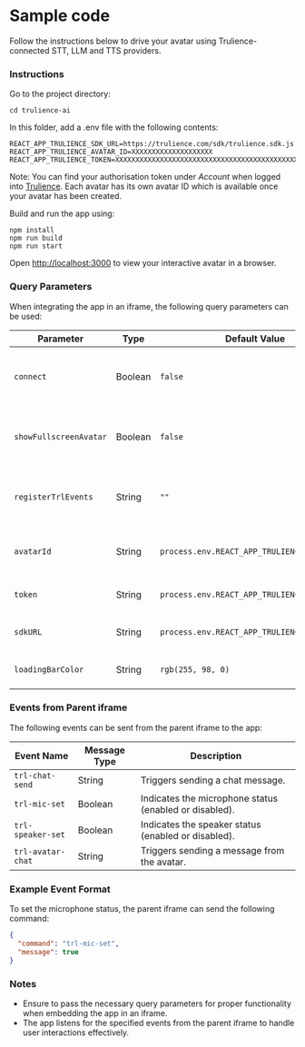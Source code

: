 # Sample code

Follow the instructions below to drive your avatar using Trulience-connected STT, LLM and TTS providers.

### Instructions

Go to the project directory:
```
cd trulience-ai
```

In this folder, add a .env file with the following contents:
```
REACT_APP_TRULIENCE_SDK_URL=https://trulience.com/sdk/trulience.sdk.js
REACT_APP_TRULIENCE_AVATAR_ID=XXXXXXXXXXXXXXXXXXXX
REACT_APP_TRULIENCE_TOKEN=XXXXXXXXXXXXXXXXXXXXXXXXXXXXXXXXXXXXXXXXXXXXXXXXXXXXXXXXXX
```
Note: You can find your authorisation token under *Account* when logged into [Trulience](https://www.trulience.com). Each avatar has its own avatar ID which is available once your avatar has been created.

Build and run the app using:
```
npm install
npm run build
npm run start
```

Open [http://localhost:3000](http://localhost:3000) to view your interactive avatar in a browser.

### Query Parameters

When integrating the app in an iframe, the following query parameters can be used:

| Parameter                 | Type     | Default Value                                | Description                                                              |
|---------------------------|----------|----------------------------------------------|--------------------------------------------------------------------------|
| `connect`                 | Boolean  | `false`                                      | If set to true, the client will connect automatically when visiting.     |
| `showFullscreenAvatar`    | Boolean  | `false`                                      | If set to true, the avatar wil be display in fullscreen mode.            |
| `registerTrlEvents`       | String   | `""`                                         | List of events that should be notified to iframe's parent.               |
| `avatarId`                | String   | `process.env.REACT_APP_TRULIENCE_AVATAR_ID`  | The ID of the avatar to be used in the app.                              |
| `token`                   | String   | `process.env.REACT_APP_TRULIENCE_TOKEN`      | The token used for authentication.                                       |
| `sdkURL`                  | String   | `process.env.REACT_APP_TRULIENCE_SDK_URL`    | The URL of the SDK to be used.                                           |
| `loadingBarColor`         | String   | `rgb(255, 98, 0)`                            | The color of the loading bar.                                            |


### Events from Parent iframe

The following events can be sent from the parent iframe to the app:

| Event Name               | Message Type     | Description                                                  |
|--------------------------|------------------|--------------------------------------------------------------|
| `trl-chat-send`          | String           | Triggers sending a chat message.                             |
| `trl-mic-set`            | Boolean          | Indicates the microphone status (enabled or disabled).       |
| `trl-speaker-set`        | Boolean          | Indicates the speaker status (enabled or disabled).          |
| `trl-avatar-chat`        | String           | Triggers sending a message from the avatar.                  |

### Example Event Format

To set the microphone status, the parent iframe can send the following command:

```json
{
  "command": "trl-mic-set",
  "message": true
}
```

### Notes

- Ensure to pass the necessary query parameters for proper functionality when embedding the app in an iframe.
- The app listens for the specified events from the parent iframe to handle user interactions effectively.
